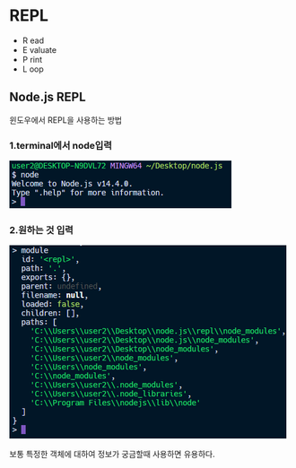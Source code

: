# REPL

* R ead
* E valuate
* P rint
* L oop

## Node.js REPL

윈도우에서 REPL을 사용하는 방법 

### 1.terminal에서 node입력

![](../.gitbook/assets/image%20%2814%29.png)

### 2.원하는 것 입력

![](../.gitbook/assets/image%20%2823%29.png)

보통 특정한 객체에 대하여 정보가 궁금할때 사용하면 유용하다.

